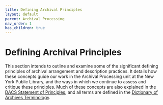 ```yaml
---
title: Defining Archival Principles
layout: default
parent: Archival Processing
nav_order: 1
has_children: true
---
```


# Defining Archival Principles
This section intends to outline and examine some of the significant defining principles of archival arrangement and description practices. It details how these concepts guide our work in the Archival Processing unit at the New York Public Library, and the ways in which we continue to assess and critique these principles. Much of these concepts are also explained in the [DACS Statement of Principles](https://saa-ts-dacs.github.io/dacs/04_statement_of_principles.html), and all terms are defined in the [Dictionary of Archives Terminology](https://dictionary.archivists.org/).